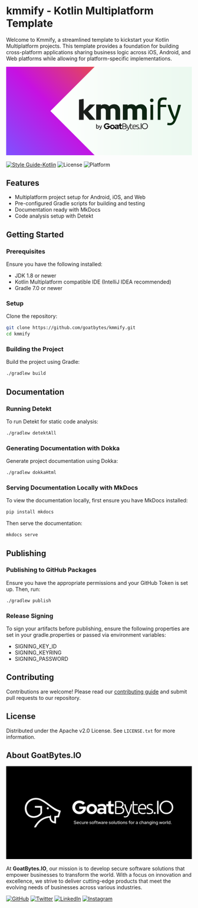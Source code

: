 # kmmify - Kotlin Multiplatform Template

Welcome to Kmmify, a streamlined template to kickstart your Kotlin Multiplatform projects. This
template provides a foundation for building cross-platform applications sharing business logic
across iOS, Android, and Web platforms while allowing for platform-specific implementations.

![kmmify](.art/kmmify.webp)

[![Style Guide-Kotlin](https://img.shields.io/badge/Style%20Guide-Kotlin-7F52FF.svg?style=flat&labelColor=black&color=7F52FF&logo=kotlin)](https://styles.goatbytes.io/lang/kotlin)
![License](https://img.shields.io/badge/License-Apache%20V2.0-blue)
![Platform](https://img.shields.io/badge/Platform-Android%20|%20iOS%20|%20Desktop%20|%20Web-green)

## Features

- Multiplatform project setup for Android, iOS, and Web
- Pre-configured Gradle scripts for building and testing
- Documentation ready with MkDocs
- Code analysis setup with Detekt

## Getting Started

### Prerequisites

Ensure you have the following installed:

- JDK 1.8 or newer
- Kotlin Multiplatform compatible IDE (IntelliJ IDEA recommended)
- Gradle 7.0 or newer

### Setup

Clone the repository:

```sh
git clone https://github.com/goatbytes/kmmify.git
cd kmmify
```

### Building the Project

Build the project using Gradle:

```sh
./gradlew build
```

## Documentation

### Running Detekt

To run Detekt for static code analysis:

```sh
./gradlew detektAll
```

### Generating Documentation with Dokka

Generate project documentation using Dokka:

```sh
./gradlew dokkaHtml
```

### Serving Documentation Locally with MkDocs

To view the documentation locally, first ensure you have MkDocs installed:

```sh
pip install mkdocs
```

Then serve the documentation:

```sh
mkdocs serve
```

## Publishing

### Publishing to GitHub Packages

Ensure you have the appropriate permissions and your GitHub Token is set up. Then, run:

```sh
./gradlew publish
```

### Release Signing

To sign your artifacts before publishing, ensure the following properties are set in your
gradle.properties or passed via environment variables:

- SIGNING_KEY_ID
- SIGNING_KEYRING
- SIGNING_PASSWORD

## Contributing

Contributions are welcome! Please read our [contributing guide](CONTRIBUTING.md) and submit pull
requests to our repository.

## License

Distributed under the Apache v2.0 License. See `LICENSE.txt` for more information.

## About GoatBytes.IO

![GoatBytesLogo](.art/banner.webp)

At **GoatBytes.IO**, our mission is to develop secure software solutions that empower businesses to
transform the world. With a focus on innovation and excellence, we strive to deliver cutting-edge
products that meet the evolving needs of businesses across various industries.

[![GitHub](https://img.shields.io/badge/GitHub-GoatBytes-181717?logo=github)](https://github.com/goatbytes)
[![Twitter](https://img.shields.io/badge/Twitter-GoatBytes-1DA1F2?logo=twitter)](https://twitter.com/goatbytes)
[![LinkedIn](https://img.shields.io/badge/LinkedIn-GoatBytes-0077B5?logo=linkedin)](https://www.linkedin.com/company/goatbytes)
[![Instagram](https://img.shields.io/badge/Instagram-GoatBytes.io-E4405F?logo=instagram)](https://www.instagram.com/goatbytes.io/)


